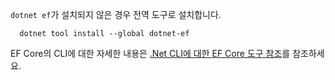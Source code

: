 `dotnet ef`가 설치되지 않은 경우 전역 도구로 설치합니다.

```dotnetcli
  dotnet tool install --global dotnet-ef
```

EF Core의 CLI에 대한 자세한 내용은 [.Net CLI에 대한 EF Core 도구 참조](/ef/core/miscellaneous/cli/dotnet)를 참조하세요.